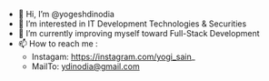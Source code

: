 - 👋 Hi, I’m @yogeshdinodia
- 👀 I’m interested in IT Development Technologies & Securities
- 🌱 I’m currently improving myself toward Full-Stack Development
- 📫 How to reach me :
  * Instagam: https://instagram.com/yogi_sain_
  * MailTo: ydinodia@gmail.com
